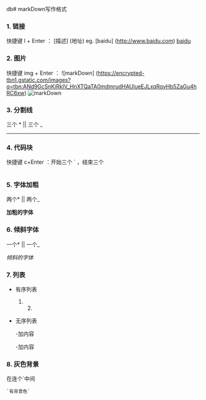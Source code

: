 db# markDown写作格式
### 1. 链接
快捷键 l + Enter ： [描述] (地址)   eg. [baidu] (http://www.baidu.com)   [baidu](http://www.baidu.com)
### 2. 图片
快捷键 img + Enter ： ![markDown] (https://encrypted-tbn1.gstatic.com/images?q=tbn:ANd9GcSnKiRkIV_HnXTQaTA0mdmrudHAUlueEJLxqRqyHb5ZaGu4hRC6xw)
![markDown](https://encrypted-tbn1.gstatic.com/images?q=tbn:ANd9GcSnKiRkIV_HnXTQaTA0mdmrudHAUlueEJLxqRqyHb5ZaGu4hRC6xw)
### 3. 分割线
三个 * || 三个 _
***
### 4. 代码块
快捷键 c+Enter ：开始三个 ` ，结束三个
```
```
### 5. 字体加粗
两个* || 两个_

**加粗的字体**
### 6. 倾斜字体
一个* || 一个_

*倾斜的字体*
### 7. 列表
- 有序列表
  1. 2.
- 无序列表

  -加内容

  -加内容
### 8. 灰色背景
在连个`中间

    `有背景色`
